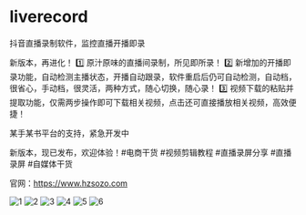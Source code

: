 # liverecord
抖音直播录制软件，监控直播开播即录

新版本，再进化！
1️⃣ 原汁原味的直播间录制，所见即所录！
2️⃣ 新增加的开播即录功能，自动检测主播状态，开播自动跟录，软件重启后仍可自动检测，自动档，很省心，手动档，很灵活，两种方式，随心切换，随心录！
3️⃣ 视频下载的粘贴并提取功能，仅需两步操作即可下载相关视频，点击还可直接播放相关视频，高效便捷！

某手某书平台的支持，紧急开发中

新版本，现已发布，欢迎体验！#电商干货 #视频剪辑教程 #直播录屏分享 #直播录屏 #自媒体干货

官网：https://www.hzsozo.com

![1](https://github.com/user-attachments/assets/15759856-9a7f-4f29-80bc-d42dd4ddf159)
![2](https://github.com/user-attachments/assets/7d6f390e-5954-4008-bd44-d65a99242005)
![3](https://github.com/user-attachments/assets/f780029c-c144-408c-a8e2-8efa6ade3e2d)
![4](https://github.com/user-attachments/assets/ef7d0154-3305-4059-a1eb-3714fd40b988)
![5](https://github.com/user-attachments/assets/e0083997-7b19-4cc0-818d-074848fd0b09)
![6](https://github.com/user-attachments/assets/1492a147-6205-4654-aa7b-ceecf09d7935)


